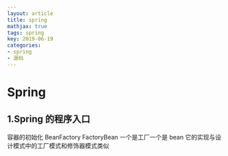 ```yaml
---
layout: article
title: spring
mathjax: true
tags: spring
key: 2019-06-19
categories:
- spring
- 源码
---
```

# Spring

## 1.Spring 的程序入口
容器的初始化
BeanFactory FactoryBean  一个是工厂一个是  bean
它的实现与设计模式中的工厂模式和修饰器模式类似
